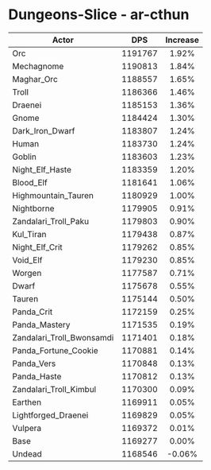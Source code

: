 # Dungeons-Slice - ar-cthun
| Actor | DPS | Increase |
|---|:---:|:---:|
|Orc|1191767|1.92%|
|Mechagnome|1190813|1.84%|
|Maghar_Orc|1188557|1.65%|
|Troll|1186366|1.46%|
|Draenei|1185153|1.36%|
|Gnome|1184424|1.30%|
|Dark_Iron_Dwarf|1183807|1.24%|
|Human|1183730|1.24%|
|Goblin|1183603|1.23%|
|Night_Elf_Haste|1183359|1.20%|
|Blood_Elf|1181641|1.06%|
|Highmountain_Tauren|1180929|1.00%|
|Nightborne|1179905|0.91%|
|Zandalari_Troll_Paku|1179803|0.90%|
|Kul_Tiran|1179438|0.87%|
|Night_Elf_Crit|1179262|0.85%|
|Void_Elf|1179230|0.85%|
|Worgen|1177587|0.71%|
|Dwarf|1175678|0.55%|
|Tauren|1175144|0.50%|
|Panda_Crit|1172159|0.25%|
|Panda_Mastery|1171535|0.19%|
|Zandalari_Troll_Bwonsamdi|1171401|0.18%|
|Panda_Fortune_Cookie|1170881|0.14%|
|Panda_Vers|1170848|0.13%|
|Panda_Haste|1170812|0.13%|
|Zandalari_Troll_Kimbul|1170300|0.09%|
|Earthen|1169911|0.05%|
|Lightforged_Draenei|1169829|0.05%|
|Vulpera|1169372|0.01%|
|Base|1169277|0.00%|
|Undead|1168546|-0.06%|
